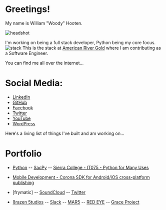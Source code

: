 <head>
	<link rel="shortcut icon" type="image/x-icon" href="favicon.ico">
</head>

# Greetings!

My name is William "Woody" Hooten.

![headshot](https://i.imgur.com/MaRaAhW.png) 

I'm working on being a full stack developer, Python being my core focus. 
![stack](https://i.imgur.com/YsX0q6x.png)
This is the stack at [American River Gold](www.americanrivergold.com) where I am contributing as a Software Engineer.

You can find me all over the internet...
# Social Media:

- [LinkedIn](www.linkedin.com/in/williamphooten)
- [GitHub](www.github.com/frymatic)
- [Facebook](www.facebook.com/WoodHoot)
- [Twitter](www.facebook.com/WoodHoot)
- [YouTube](www.youtube.com/stuff)
- [WordPress](https://woodhoot.wordpress.com/)

Here's a living list of things I've built and am working on...
# Portfolio
- [Python]()
-- [SacPy](https://www.meetup.com/sacramentopython)
-- [Sierra College - IT075 - Python for Many Uses](sierra.md)
- [Mobile Development - Corona SDK for Android/iOS cross-platform publishing](mobile.md)

- [frymatic]
-- [SoundCloud]()
-- [Twitter]()
- [ßrazen 5tudios]()
-- [Slack]()
-- [MAR5](https://www.facebook.com/events/251726375236944/)
-- [RED EYE](https://www.facebook.com/groups/REDEYEGAME/)
-- [Grace Project](https://www.facebook.com/groups/1267303460022897/)